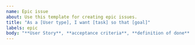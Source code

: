 ```yaml
---
name: Epic issue
about: Use this template for creating epic issues.
title: "As a [User type], I want [task] so that [goal]"
labels: epic
body: "**User Story**, **acceptance criteria**, **definition of done** "
---
```

